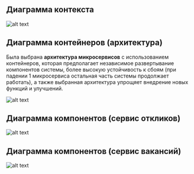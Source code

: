 ## Диаграмма контекста
![alt text](pictures/System.png)

## Диаграмма контейнеров (архитектура)
Была выбрана **архитектура микросервисов** с использованием контейнеров, которая предполагает независимое развертывание компонентов системы, более высокую устойчивость к сбоям (при падении 1 микросервиса остальная часть системы продолжает работать), а также выбранная архитектура упрощяет внедрение новых функций и улучшений.

![alt text](pictures/Containers.png)

## Диаграмма компонентов (сервис откликов)
![alt text](pictures/Components.png)

## Диаграмма компонентов (сервис вакансий)
![alt text](pictures/Components2.png)